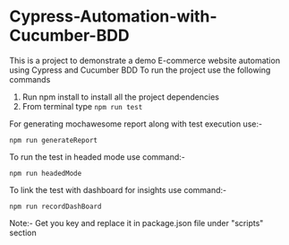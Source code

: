 # Cypress-Automation-with-Cucumber-BDD

This is a project to demonstrate a demo E-commerce website automation using Cypress and Cucumber BDD
To run the project use the following commands
1. Run npm install to install all the project dependencies
2. From terminal type
   ``` npm run test ```

For generating mochawesome report along with test execution use:-

``` npm run generateReport ```

To run the test in headed mode use command:-

``` npm run headedMode ```

To link the test with dashboard for insights use command:-

``` npm run recordDashBoard ```

Note:- Get you key and replace it in package.json file under "scripts" section
